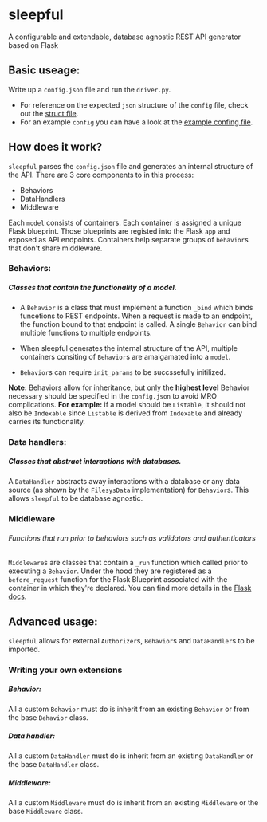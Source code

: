 # sleepful
A configurable and extendable, database agnostic REST API generator based on Flask

## Basic useage:
Write up a `config.json` file and run the `driver.py`.

- For reference on the expected `json` structure of the `config` file, check out the [struct file](https://github.com/54696d654a6f6c74/sleepful/blob/master/config.struct).
- For an example `config` you can have a look at the [example confing file](https://github.com/54696d654a6f6c74/sleepful/blob/master/config.json).

## How does it work?
`sleepful` parses the `config.json` file and generates an internal structure of the API. There are 3 core components to in this process:
- Behaviors
- DataHandlers
- Middleware

Each `model` consists of containers. Each container is assigned a unique Flask blueprint.
Those blueprints are registed into the Flask `app` and exposed as API endpoints.
Containers help separate groups of `behavior`s that don't share middleware.

### Behaviors:
##### Classes that contain the functionality of a model.
- A `Behavior` is a class that must implement a function `_bind` which binds funcetions to REST endpoints. When a request is made to an endpoint, the function
bound to that endpoint is called. A single `Behavior` can bind multiple functions to multiple endpoints.

- When sleepful generates the internal structure of the API, multiple containers consiting of `Behavior`s are amalgamated into a `model`.

- `Behavior`s can require `init_params` to be succssefully initilized.

**Note:** Behaviors allow for inheritance, but only the **highest level** Behavior necessary should be specified in the `config.json` to avoid MRO complications.
**For example:** if a model should be `Listable`, it should not also be `Indexable` since `Listable` is derived from `Indexable` and already carries its functionality.

### Data handlers:
##### Classes that abstract interactions with databases.
A `DataHandler` abstracts away interactions with a database or any data source (as shown by the `FilesysData` implementation) for `Behavior`s.
This allows `sleepful` to be database agnostic.

### Middleware
###### Functions that run prior to behaviors such as validators and authenticators
`Middleware`s are classes that contain a `_run` function which called prior to executing a `Behavior`. Under the hood they are registered as a `before_request` function for the Flask Blueprint associated with the container in which they're declared.
You can find more details in the [Flask docs](https://flask.palletsprojects.com/en/2.0.x/api/#flask.Flask.before_request).

## Advanced usage:
`sleepful` allows for external `Authorizer`s, `Behavior`s and `DataHandler`s to be imported.

### Writing your own extensions

##### Behavior:
All a custom `Behavior` must do is inherit from an existing `Behavior` or from the base `Behavior` class.

##### Data handler:
All a custom `DataHandler` must do is inherit from an existing `DataHandler` or the base `DataHandler` class.

##### Middleware:
All a custom `Middleware` must do is inherit from an existing `Middleware` or the base `Middleware` class.
